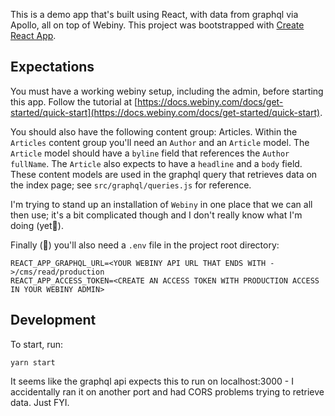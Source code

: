 This is a demo app that's built using React, with data from graphql via Apollo, all on top of Webiny. This project was bootstrapped with [Create React App](https://github.com/facebook/create-react-app).

## Expectations

You must have a working webiny setup, including the admin, before starting this app. Follow the tutorial at [https://docs.webiny.com/docs/get-started/quick-start](https://docs.webiny.com/docs/get-started/quick-start).

You should also have the following content group: Articles. Within the `Articles` content group you'll need an `Author` and an `Article` model. The `Article` model should have a `byline` field that references the `Author` `fullName`. The `Article` also expects to have a `headline` and a `body` field. These content models are used in the graphql query that retrieves data on the index page; see `src/graphql/queries.js` for reference. 

I'm trying to stand up an installation of `Webiny` in one place that we can all then use; it's a bit complicated though and I don't really know what I'm doing (yet🤞).

Finally (👀) you'll also need a `.env` file in the project root directory:

```
REACT_APP_GRAPHQL_URL=<YOUR WEBINY API URL THAT ENDS WITH ->/cms/read/production
REACT_APP_ACCESS_TOKEN=<CREATE AN ACCESS TOKEN WITH PRODUCTION ACCESS IN YOUR WEBINY ADMIN>
```

## Development

To start, run:

```
yarn start
```

It seems like the graphql api expects this to run on localhost:3000 - I accidentally ran it on another port and had CORS problems trying to retrieve data. Just FYI.